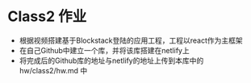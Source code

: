 # Class2 作业

- 根据视频搭建基于Blockstack登陆的应用工程，工程以react作为主框架
- 在自己Github中建立一个库，并将该库搭建在netlify上
- 将完成后的Github库的地址与netlify的地址上传到本库中的hw/class2/hw.md 中
